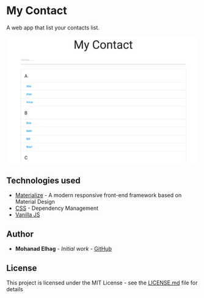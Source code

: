 # My Contact

A web app that list your contacts list.

![ScreenShot](assets/app.png)

## Technologies used
* [Materialize](http://materializecss.com/) - A modern responsive front-end framework based on Material Design
* [CSS](https://developer.mozilla.org/en-US/docs/Web/CSS) - Dependency Management
* [Vanilla JS](https://developer.mozilla.org/en-US/docs/Web/JavaScript)
 
## Author

* **Mohanad Elhag** - *Initial work* - [GitHub](https://github.com/moh7afiz90)


## License

This project is licensed under the MIT License - see the [LICENSE.md](LICENSE.md) file for details


